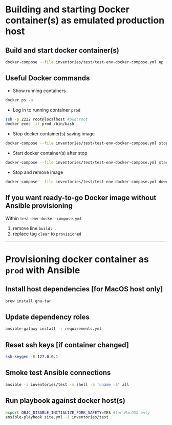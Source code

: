 Building and starting Docker container(s) as emulated production host
=====================================================================

Build and start docker container(s)
---------------------------------------------
```bash
docker-compose --file inventories/test/test-env-docker-compose.yml up --detach
```

Useful Docker commands
----------------------
- Show running containers
```bash
docker ps -a
```

- Log in to running container `prod`
```bash
ssh -p 2222 root@localhost #pwd:root
docker exec -it prod /bin/bash
```

- Stop docker container(s) saving image
```bash
docker-compose --file inventories/test/test-env-docker-compose.yml stop
```

- Start docker container(s) after stop 
```bash
docker-compose --file inventories/test/test-env-docker-compose.yml start
```

- Stop and remove image
```bash
docker-compose --file inventories/test/test-env-docker-compose.yml down
```

If you want ready-to-go Docker image without Ansible provisioning
-----------------------------------------------------------------
Within `test-env-docker-compose.yml` 
1. remove line `build: .`
1. replace tag `clear` to `provisioned`

---

Provisioning docker container as `prod` with Ansible
====================================================

Install host dependencies [for MacOS host only]
-----------------------------------------------
```bash
brew install gnu-tar
```

Update dependency roles
-----------------------
```bash
ansible-galaxy install -r requirements.yml
```

Reset ssh keys [if container changed]
-------------------------------------
```bash
ssh-keygen -R 127.0.0.1
```

Smoke test Ansible connections
------------------------------
```bash
ansible -i inventories/test -m shell -a 'uname -a' all
```

Run playbook against docker host(s)
-----------------------------------
```bash
export OBJC_DISABLE_INITIALIZE_FORK_SAFETY=YES #for MacOSX only
ansible-playbook site.yml -i inventories/test
```
